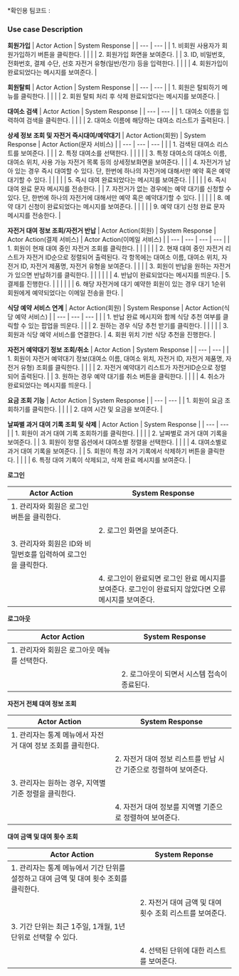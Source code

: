 *확인용 팀코드 : 

### Use case Description

**회원가입**
| Actor Action | System Response |
| --- | --- |
| 1. 비회원 사용자가 회원가입하기 버튼을 클릭한다. |  |
|  | 2. 회원가입 화면을 보여준다. |
| 3. ID, 비밀번호, 전화번호, 결제 수단, 선호 자전거 유형(일반/전기) 등을 입력한다. |  |
|  | 4. 회원가입이 완료되었다는 메시지를 보여준다. |

**회원탈퇴**
| Actor Action | System Response |
| --- | --- |
| 1. 회원은 탈퇴하기 메뉴를 클릭한다. |  |
|  | 2. 회원 탈퇴 처리 후 삭제 완료되었다는 메시지를 보여준다. |

**대여소 검색**
| Actor Action | System Response |
| --- | --- |
| 1. 대여소 이름을 입력하여 검색을 클릭한다. |  |
|  | 2. 대여소 이름에 해당하는 대여소 리스트가 출력된다. |

**상세 정보 조회 및 자전거 즉시대여/예약대기**
| Actor Action(회원) | System Response | Actor Action(문자 서비스) |
| --- | --- | --- |
|  | 1. 검색된 대여소 리스트를 보여준다. |  |
| 2. 특정 대여소를 선택한다. |  |  |
|  | 3. 특정 대여소의 대여소 이름, 대여소 위치, 사용 가능 자전거 목록 등의 상세정보화면을 보여준다. |  |
| 4. 자전거가 남아 있는 경우 즉시 대여할 수 있다. 단, 한번에 하나의 자전거에 대해서만 예약 혹은 예약대기할 수 있다. |  |  |
|  | 5. 즉시 대여 완료되었다는 메시지를 보여준다. |  |
|  |  | 6. 즉시 대여 완료 문자 메시지를 전송한다. |
| 7. 자전거가 없는 경우에는 예약 대기를 신청할 수 있다. 단, 한번에 하나의 자전거에 대해서만 예약 혹은 예약대기할 수 있다. |  |  |
|  | 8. 예약 대기 신청이 완료되었다는 메시지를 보여준다. |  |
|  |  | 9. 예약 대기 신청 완료 문자 메시지를 전송한다. |


**자전거 대여 정보 조회/자전거 반납**
| Actor Action(회원) | System Response | Actor Action(결제 서비스) | Actor Action(이메일 서비스) |
| --- | --- | --- | --- |
| 1. 회원이 현재 대여 중인 자전거 조회를 클릭한다. | | | |
| | 2. 현재 대여 중인 자전거 리스트가 자전거 ID순으로 정렬되어 출력된다. 각 항목에는 대여소 이름, 대여소 위치, 자전거 ID, 자전거 제품명, 자전거 유형을 보여준다. | | |
| 3. 회원이 반납을 원하는 자전거가 있으면 반납하기를 클릭한다. | | | |
| | 4. 반납이 완료되었다는 메시지를 띄운다. | 5. 결제를 진행한다. | |
| | | | 6. 해당 자전거에 대기 예약한 회원이 있는 경우 대기 1순위 회원에게 예약되었다는 이메일 전송을 한다. |

**식당 예약 서비스 연계**
| Actor Action(회원) | System Response | Actor Action(식당 예약 서비스) |
| --- | --- | --- |
| | 1. 반납 완료 메시지와 함께 식당 추천 여부를 클릭할 수 있는 팝업을 띄운다. | |
| 2. 원하는 경우 식당 추천 받기를 클릭한다. | | |
| | 3. 회원과 식당 예약 서비스를 연결한다. | 4. 회원 위치 기반 식당 추천을 진행한다. |

**자전거 예약대기 정보 조회/취소**
| Actor Action | System Response |
| --- | --- |
| 1. 회원이 자전거 예약대기 정보(대여소 이름, 대여소 위치, 자전거 ID, 자전거 제품명, 자전거 유형) 조회를 클릭한다. |  |
|  | 2. 자전거 예약대기 리스트가 자전거ID순으로 정렬되어 출력된다. |
| 3. 원하는 경우 예약 대기를 취소 버튼을 클릭한다. |  |
|  | 4. 취소가 완료되었다는 메시지를 띄운다. |

**요금 조회 기능**
| Actor Action | System Response |
| --- | --- |
| 1. 회원이 요금 조회하기를 클릭한다. |  |
|  | 2. 대여 시간 및 요금을 보여준다. |

**날짜별 과거 대여 기록 조회 및 삭제**
| Actor Action | System Response |
| --- | --- |
| 1. 회원이 과거 대여 기록 조회하기를 클릭한다. |  |
|  | 2. 날짜별로 과거 대여 기록을 보여준다. |
| 3. 회원이 정렬 옵션에서 대여소별 정렬을 선택한다. |  |
|  | 4. 대여소별로 과거 대여 기록을 보여준다. |
| 5. 회원이 특정 과거 기록에서 삭제하기 버튼을 클릭한다.  | |
|  | 6. 특정 대여 기록이 삭제되고, 삭제 완료 메시지를 보여준다. |

**로그인**

| Actor Action | System Response |
| --- | --- |
| 1. 관리자와 회원은 로그인 버튼을 클릭한다. |  |
|  | 2. 로그인 화면을 보여준다. |
| 3. 관리자와 회원은 ID와 비밀번호를 입력하여 로그인을 클릭한다. |  |
|  | 4. 로그인이 완료되면 로그인 완료 메시지를 보여준다. 로그인이 완료되지 않았다면 오류 메시지를 보여준다. |

**로그아웃**

| Actor Action | System Response |
| --- | --- |
| 1. 관리자와 회원은 로그아웃 메뉴를 선택한다. |  |
|  | 2. 로그아웃이 되면서 시스템 접속이 종료된다. |

**자전거 전체 대여 정보 조회**

| Actor Action | System Response |
| --- | --- |
| 1. 관리자는 통계 메뉴에서 자전거 대여 정보 조회를 클릭한다. |  |
|  | 2. 자전거 대여 정보 리스트를 반납 시간 기준으로 정렬하여 보여준다. |
| 3. 관리자는 원하는 경우, 지역별 기준 정렬을 클릭한다. |  |
|  | 4. 자전거 대여 정보를 지역별 기준으로 정렬하여 보여준다. |

**대여 금액 및 대여 횟수 조회**

| Actor Action | System Reponse |
| --- | --- |
| 1. 관리자는 통계 메뉴에서 기간 단위를 설정하고 대여 금액 및 대여 횟수 조회를 클릭한다. |  |
|  | 2. 자전거 대여 금액 및 대여 횟수 조회 리스트를 보여준다. |
| 3. 기간 단위는 최근 1주일, 1개월, 1년 단위로 선택할 수 있다.  |  |
|  | 4. 선택된 단위에 대한 리스트를 보여준다.  |